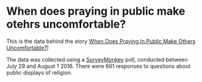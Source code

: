 # When does praying in public make otehrs uncomfortable?

This is the data behind the story [When Does Praying In Public Make Others Uncomfortable?](https://fivethirtyeight.com/features/when-does-praying-in-public-make-others-uncomfortable/))

The data was collected using a [SurveyMonkey](https://surveymonkey.com) poll, conducted between July 29 and August 1 2016. There were 661 responses to questions about public displays of religion.